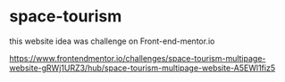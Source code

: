# space-tourism

this website idea was challenge on Front-end-mentor.io

https://www.frontendmentor.io/challenges/space-tourism-multipage-website-gRWj1URZ3/hub/space-tourism-multipage-website-A5EWl1fiz5

